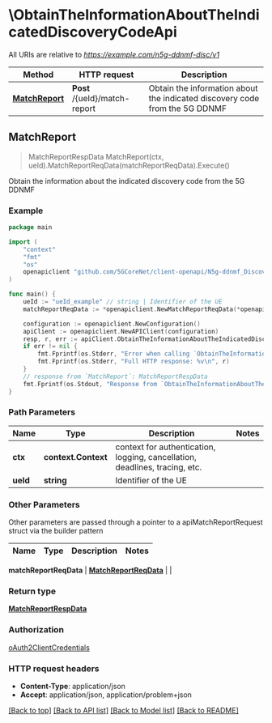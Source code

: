 # \ObtainTheInformationAboutTheIndicatedDiscoveryCodeApi

All URIs are relative to *https://example.com/n5g-ddnmf-disc/v1*

Method | HTTP request | Description
------------- | ------------- | -------------
[**MatchReport**](ObtainTheInformationAboutTheIndicatedDiscoveryCodeApi.md#MatchReport) | **Post** /{ueId}/match-report | Obtain the information about the indicated discovery code from the 5G DDNMF



## MatchReport

> MatchReportRespData MatchReport(ctx, ueId).MatchReportReqData(matchReportReqData).Execute()

Obtain the information about the indicated discovery code from the 5G DDNMF

### Example

```go
package main

import (
    "context"
    "fmt"
    "os"
    openapiclient "github.com/5GCoreNet/client-openapi/N5g-ddnmf_Discovery"
)

func main() {
    ueId := "ueId_example" // string | Identifier of the UE
    matchReportReqData := *openapiclient.NewMatchReportReqData(*openapiclient.NewDiscoveryType()) // MatchReportReqData |  (optional)

    configuration := openapiclient.NewConfiguration()
    apiClient := openapiclient.NewAPIClient(configuration)
    resp, r, err := apiClient.ObtainTheInformationAboutTheIndicatedDiscoveryCodeApi.MatchReport(context.Background(), ueId).MatchReportReqData(matchReportReqData).Execute()
    if err != nil {
        fmt.Fprintf(os.Stderr, "Error when calling `ObtainTheInformationAboutTheIndicatedDiscoveryCodeApi.MatchReport``: %v\n", err)
        fmt.Fprintf(os.Stderr, "Full HTTP response: %v\n", r)
    }
    // response from `MatchReport`: MatchReportRespData
    fmt.Fprintf(os.Stdout, "Response from `ObtainTheInformationAboutTheIndicatedDiscoveryCodeApi.MatchReport`: %v\n", resp)
}
```

### Path Parameters


Name | Type | Description  | Notes
------------- | ------------- | ------------- | -------------
**ctx** | **context.Context** | context for authentication, logging, cancellation, deadlines, tracing, etc.
**ueId** | **string** | Identifier of the UE | 

### Other Parameters

Other parameters are passed through a pointer to a apiMatchReportRequest struct via the builder pattern


Name | Type | Description  | Notes
------------- | ------------- | ------------- | -------------

 **matchReportReqData** | [**MatchReportReqData**](MatchReportReqData.md) |  | 

### Return type

[**MatchReportRespData**](MatchReportRespData.md)

### Authorization

[oAuth2ClientCredentials](../README.md#oAuth2ClientCredentials)

### HTTP request headers

- **Content-Type**: application/json
- **Accept**: application/json, application/problem+json

[[Back to top]](#) [[Back to API list]](../README.md#documentation-for-api-endpoints)
[[Back to Model list]](../README.md#documentation-for-models)
[[Back to README]](../README.md)

